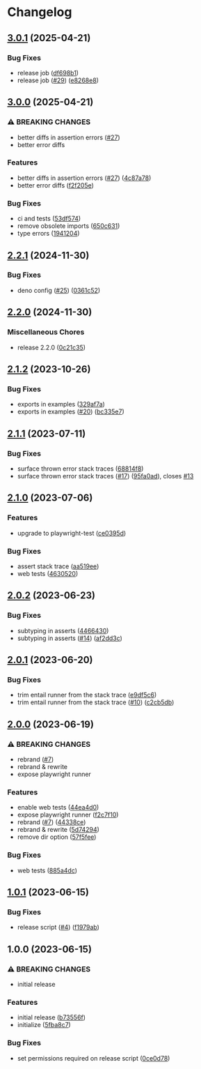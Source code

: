 # Changelog

## [3.0.1](https://github.com/Gozala/entail/compare/v3.0.0...v3.0.1) (2025-04-21)


### Bug Fixes

* release job ([df698b1](https://github.com/Gozala/entail/commit/df698b1e3ce9e0d334c71bc36e5b08e83b8ba9f4))
* release job ([#29](https://github.com/Gozala/entail/issues/29)) ([e8268e8](https://github.com/Gozala/entail/commit/e8268e85a13b4a3fa352adeeb225975a7d0cc5f9))

## [3.0.0](https://github.com/Gozala/entail/compare/v2.2.1...v3.0.0) (2025-04-21)


### ⚠ BREAKING CHANGES

* better diffs in assertion errors ([#27](https://github.com/Gozala/entail/issues/27))
* better error diffs

### Features

* better diffs in assertion errors ([#27](https://github.com/Gozala/entail/issues/27)) ([4c87a78](https://github.com/Gozala/entail/commit/4c87a78a73274f743dbe9b38f0dad1069d251359))
* better error diffs ([f2f205e](https://github.com/Gozala/entail/commit/f2f205e28bb66fe0d9dac308e9863d67f7e73fc4))


### Bug Fixes

* ci and tests ([53df574](https://github.com/Gozala/entail/commit/53df574a56299ed8eed6d97c96647a65391900cd))
* remove obsolete imports ([650c631](https://github.com/Gozala/entail/commit/650c631f6d33bdd1401e5ee37eab6dc8e86fdd0a))
* type errors ([1941204](https://github.com/Gozala/entail/commit/19412041510b0cb475a9d99b9520e2501cceb810))

## [2.2.1](https://github.com/Gozala/entail/compare/v2.2.0...v2.2.1) (2024-11-30)


### Bug Fixes

* deno config ([#25](https://github.com/Gozala/entail/issues/25)) ([0361c52](https://github.com/Gozala/entail/commit/0361c52c222a395c4e5a9b467b3124a52836a2d0))

## [2.2.0](https://github.com/Gozala/entail/compare/v2.1.2...v2.2.0) (2024-11-30)


### Miscellaneous Chores

* release 2.2.0 ([0c21c35](https://github.com/Gozala/entail/commit/0c21c356d197975c58a15af3ab147498b5c920ad))

## [2.1.2](https://github.com/Gozala/subtest/compare/v2.1.1...v2.1.2) (2023-10-26)


### Bug Fixes

* exports in examples ([329af7a](https://github.com/Gozala/subtest/commit/329af7a53a4595aa8b8fb5edb699b7a896b9f178))
* exports in examples ([#20](https://github.com/Gozala/subtest/issues/20)) ([bc335e7](https://github.com/Gozala/subtest/commit/bc335e7bf0f3d1d75b1bedb0ec4b6e6d1c876e18))

## [2.1.1](https://github.com/Gozala/subtest/compare/v2.1.0...v2.1.1) (2023-07-11)


### Bug Fixes

* surface thrown error stack traces ([68814f8](https://github.com/Gozala/subtest/commit/68814f8d18a1dc30cc6f592f660b98dd92405429))
* surface thrown error stack traces ([#17](https://github.com/Gozala/subtest/issues/17)) ([95fa0ad](https://github.com/Gozala/subtest/commit/95fa0add17540841c67e70c93d54d465f1c39ad8)), closes [#13](https://github.com/Gozala/subtest/issues/13)

## [2.1.0](https://github.com/Gozala/subtest/compare/v2.0.2...v2.1.0) (2023-07-06)


### Features

* upgrade to playwright-test ([ce0395d](https://github.com/Gozala/subtest/commit/ce0395d513bc96213c630ea47932bf96d4f81bed))


### Bug Fixes

* assert stack trace ([aa519ee](https://github.com/Gozala/subtest/commit/aa519eeffa096d4ada971f270ce3638c0b7fec9d))
* web tests ([4630520](https://github.com/Gozala/subtest/commit/46305204c0716a9ff546705a4e8e61c60d9f0819))

## [2.0.2](https://github.com/Gozala/subtest/compare/v2.0.1...v2.0.2) (2023-06-23)


### Bug Fixes

* subtyping in asserts ([4466430](https://github.com/Gozala/subtest/commit/4466430eec3a02ebe1d029ac5414c4663abfdd79))
* subtyping in asserts ([#14](https://github.com/Gozala/subtest/issues/14)) ([af2dd3c](https://github.com/Gozala/subtest/commit/af2dd3c38fd84ca2c6b7a0e5350d15b7f727758f))

## [2.0.1](https://github.com/Gozala/subtest/compare/v2.0.0...v2.0.1) (2023-06-20)


### Bug Fixes

* trim entail runner from the stack trace ([e9df5c6](https://github.com/Gozala/subtest/commit/e9df5c6111fcb11bea80a3ad008b359de10d07a3))
* trim entail runner from the stack trace ([#10](https://github.com/Gozala/subtest/issues/10)) ([c2cb5db](https://github.com/Gozala/subtest/commit/c2cb5db36a3781c36cd3cc5fa3c6e191b057af98))

## [2.0.0](https://github.com/Gozala/subtest/compare/v1.0.1...v2.0.0) (2023-06-19)


### ⚠ BREAKING CHANGES

* rebrand ([#7](https://github.com/Gozala/subtest/issues/7))
* rebrand & rewrite
* expose playwright runner

### Features

* enable web tests ([44ea4d0](https://github.com/Gozala/subtest/commit/44ea4d03b0fe935bce9bebe8a1d0923635d180de))
* expose playwright runner ([f2c7f10](https://github.com/Gozala/subtest/commit/f2c7f1088bec075a11328db0100ad9664ad20185))
* rebrand ([#7](https://github.com/Gozala/subtest/issues/7)) ([44338ce](https://github.com/Gozala/subtest/commit/44338ce5afa049dc982002a0ec729df39a4ef361))
* rebrand & rewrite ([5d74294](https://github.com/Gozala/subtest/commit/5d742940b42c9826bb5e15e141b836dc36cd88dc))
* remove dir option ([57f5fee](https://github.com/Gozala/subtest/commit/57f5feeae7f47d49884b14dccc6d374ce94c6f45))


### Bug Fixes

* web tests ([885a4dc](https://github.com/Gozala/subtest/commit/885a4dcdebc0a2ed241a30c84697d346b96e314d))

## [1.0.1](https://github.com/Gozala/subtest/compare/v1.0.0...v1.0.1) (2023-06-15)


### Bug Fixes

* release script ([#4](https://github.com/Gozala/subtest/issues/4)) ([f1979ab](https://github.com/Gozala/subtest/commit/f1979abb38137a193086a112e3be8d66663fd7fe))

## 1.0.0 (2023-06-15)


### ⚠ BREAKING CHANGES

* initial release

### Features

* initial release ([b73556f](https://github.com/Gozala/subtest/commit/b73556fb77d1699124f71cd1db0ca4c51f9d950a))
* initialize ([5fba8c7](https://github.com/Gozala/subtest/commit/5fba8c7ca337de6d3dae28007c16424eef3d97a4))


### Bug Fixes

* set permissions required on release script ([0ce0d78](https://github.com/Gozala/subtest/commit/0ce0d7826ddedb335f79b8bd0b8ad267d6191d31))
